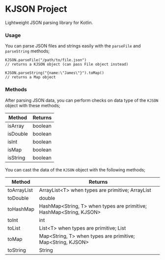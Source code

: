 KJSON Project
=============

Lightweight JSON parsing library for Kotlin.

### Usage

You can parse JSON files and strings easily with the `parseFile` and `parseString` methods;

```
KJSON.parseFile("/path/to/file.json")
// returns a KJSON object (can pass File object instead)

KJSON.parseString("{name:\"James\"}").toMap()
// returns a Map object
```

### Methods

After parsing JSON data, you can perform checks on data type of the `KJSON` object with these methods;

| Method   | Returns |
| -------- | ------- |
| isArray  | boolean |
| isDouble | boolean |
| isInt    | boolean |
| isMap    | boolean |
| isString | boolean |

You can cast the data of the `KJSON` object with the following methods;

| Method      | Returns                                                             |
| ----------- | ------------------------------------------------------------------- |
| toArrayList | ArrayList&lt;T&gt; when types are primitive; ArrayList<KJSON>       |
| toDouble    | double                                                              |
| toHashMap   | HashMap<String, T> when types are primitive; HashMap<String, KJSON> |
| toInt       | int                                                                 |
| toList      | List&lt;T&gt; when types are primitive; List<KJSON>                 |
| toMap       | Map<String, T> when types are primitive; Map<String, KJSON>         |
| toString    | String                                                              |